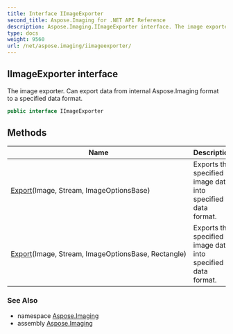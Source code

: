 ```yaml
---
title: Interface IImageExporter
second_title: Aspose.Imaging for .NET API Reference
description: Aspose.Imaging.IImageExporter interface. The image exporter. Can export data from internal Aspose.Imaging format to a specified data format
type: docs
weight: 9560
url: /net/aspose.imaging/iimageexporter/
---
```

## IImageExporter interface

The image exporter. Can export data from internal Aspose.Imaging format to a specified data format.

```csharp
public interface IImageExporter
```

## Methods

| Name | Description |
| --- | --- |
| [Export](../../aspose.imaging/iimageexporter/export/#export)(Image, Stream, ImageOptionsBase) | Exports the specified image data into specified data format. |
| [Export](../../aspose.imaging/iimageexporter/export/#export_1)(Image, Stream, ImageOptionsBase, Rectangle) | Exports the specified image data into specified data format. |

### See Also

* namespace [Aspose.Imaging](../../aspose.imaging/)
* assembly [Aspose.Imaging](../../)


